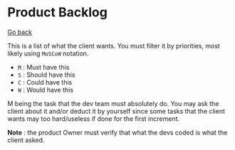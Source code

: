 # Product Backlog

[Go back](index.md)

This is a list of what the client wants. You must
filter it by priorities, most likely using
``MoSCoW`` notation.

* ``M`` : Must have this
* ``S`` : Should have this
* ``C`` : Could have this
* ``W`` : Would have this

M being the task that the dev team must absolutely do. You
may ask the client about it and/or deduct it by yourself
since some tasks that the client wants may too hard/useless
if done for the first increment.

**Note** : the product Owner must verify that what
the devs coded is what the client asked.